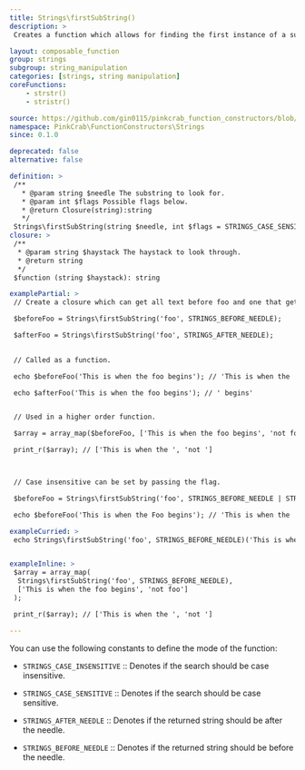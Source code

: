 ```yaml
---
title: Strings\firstSubString()
description: >
 Creates a function which allows for finding the first instance of a substring in  string. Can then return all chars after or before the first occurrence. Can be set to be case sensitive or insensitive. The created function can then reused over any string, or used as part of a Higher Order Function such as array_map().

layout: composable_function
group: strings
subgroup: string_manipulation
categories: [strings, string manipulation]
coreFunctions: 
    - strstr()
    - stristr()

source: https://github.com/gin0115/pinkcrab_function_constructors/blob/master/src/strings.php#L662
namespace: PinkCrab\FunctionConstructors\Strings
since: 0.1.0

deprecated: false
alternative: false

definition: >
 /**
   * @param string $needle The substring to look for.
   * @param int $flags Possible flags below.
   * @return Closure(string):string
   */
 Strings\firstSubString(string $needle, int $flags = STRINGS_CASE_SENSITIVE | STRINGS_AFTER_NEEDLE): Closure
closure: >
 /**
  * @param string $haystack The haystack to look through.
  * @return string
  */
 $function (string $haystack): string

examplePartial: >
 // Create a closure which can get all text before foo and one that gets all text after foo.

 $beforeFoo = Strings\firstSubString('foo', STRINGS_BEFORE_NEEDLE);

 $afterFoo = Strings\firstSubString('foo', STRINGS_AFTER_NEEDLE);

 
 // Called as a function.

 echo $beforeFoo('This is when the foo begins'); // 'This is when the '

 echo $afterFoo('This is when the foo begins'); // ' begins'


 // Used in a higher order function.

 $array = array_map($beforeFoo, ['This is when the foo begins', 'not foo']);

 print_r($array); // ['This is when the ', 'not ']



 // Case insensitive can be set by passing the flag.

 $beforeFoo = Strings\firstSubString('foo', STRINGS_BEFORE_NEEDLE | STRINGS_CASE_INSENSITIVE);

 echo $beforeFoo('This is when the Foo begins'); // 'This is when the '

exampleCurried: >
 echo Strings\firstSubString('foo', STRINGS_BEFORE_NEEDLE)('This is when the foo begins'); // 'This is when the '


exampleInline: >
 $array = array_map(
  Strings\firstSubString('foo', STRINGS_BEFORE_NEEDLE), 
  ['This is when the foo begins', 'not foo']
 );

 print_r($array); // ['This is when the ', 'not ']

---
```

You can use the following constants to define the mode of the function:


- <code class="inline">STRINGS_CASE_INSENSITIVE</code> :: Denotes if the search should be case insensitive.
- <code class="inline">STRINGS_CASE_SENSITIVE</code> :: Denotes if the search should be case sensitive.


- <code class="inline">STRINGS_AFTER_NEEDLE</code> :: Denotes if the returned string should be after the needle.
- <code class="inline">STRINGS_BEFORE_NEEDLE</code> :: Denotes if the returned string should be before the needle.
